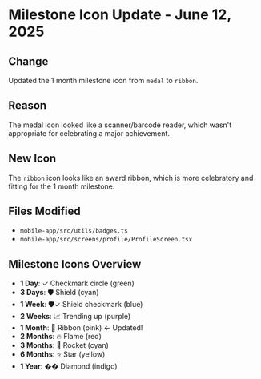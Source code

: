 # Milestone Icon Update - June 12, 2025

## Change
Updated the 1 month milestone icon from `medal` to `ribbon`.

## Reason
The medal icon looked like a scanner/barcode reader, which wasn't appropriate for celebrating a major achievement.

## New Icon
The `ribbon` icon looks like an award ribbon, which is more celebratory and fitting for the 1 month milestone.

## Files Modified
- `mobile-app/src/utils/badges.ts`
- `mobile-app/src/screens/profile/ProfileScreen.tsx`

## Milestone Icons Overview
- **1 Day**: ✓ Checkmark circle (green)
- **3 Days**: 🛡️ Shield (cyan)
- **1 Week**: 🛡️✓ Shield checkmark (blue)
- **2 Weeks**: 📈 Trending up (purple)
- **1 Month**: 🎀 Ribbon (pink) ← Updated!
- **2 Months**: 🔥 Flame (red)
- **3 Months**: 🚀 Rocket (cyan)
- **6 Months**: ⭐ Star (yellow)
- **1 Year**: �� Diamond (indigo) 